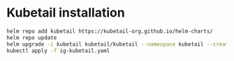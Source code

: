 # Kubetail installation

```bash
helm repo add kubetail https://kubetail-org.github.io/helm-charts/
helm repo update
helm upgrade -i kubetail kubetail/kubetail --namespace kubetail --create-namespace
kubectl apply -f ig-kubetail.yaml
```

